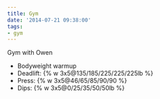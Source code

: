 ```yaml
---
title: Gym
date: '2014-07-21 09:38:00'
tags:
- gym
---
```


Gym with Owen

- Bodyweight warmup
- Deadlift: {% w 3x5@135/185/225/225/225lb %}
- Press: {% w 3x5@46/65/85/90/90 %}
- Dips: {% w 3x5@0/25/35/50/50lb %}
